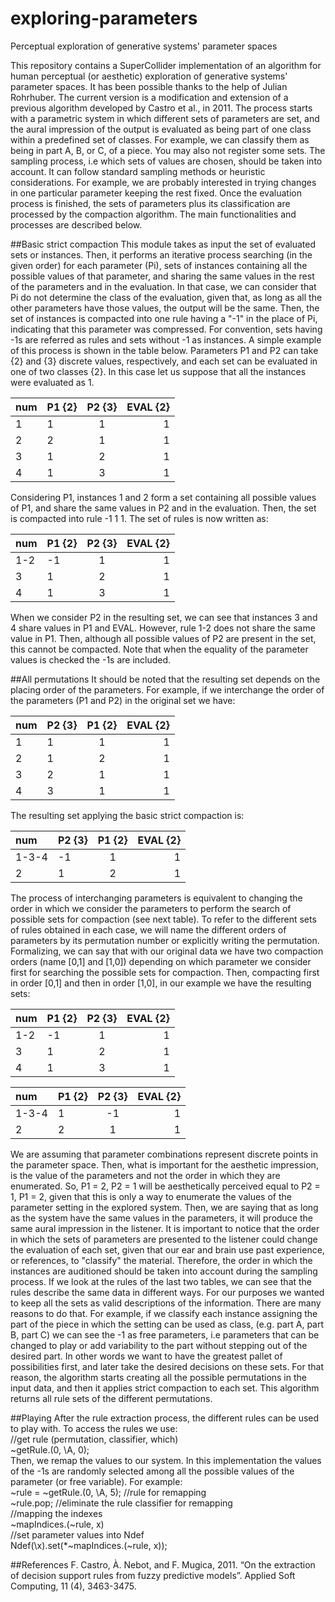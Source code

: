 # exploring-parameters
Perceptual exploration of generative systems' parameter spaces

This repository contains a SuperCollider implementation of an algorithm for human perceptual (or aesthetic) exploration of generative systems' parameter spaces. It has been possible thanks to the help of Julian Rohrhuber. The current version is a modification and extension of a previous algorithm developed by Castro et al., in 2011.
The process starts with a parametric system in which different sets of parameters are set, and the aural impression of the output is evaluated as being part of one class within a predefined set of classes. For example, we can classify them as being in part A, B, or C, of a piece. You may also not register some sets. The sampling process, i.e which sets of values are chosen, should be taken into account. It can follow standard sampling methods or heuristic considerations. For example, we are probably interested in trying changes in one particular parameter keeping the rest fixed. Once the evaluation process is finished, the sets of parameters plus its classification are processed by the compaction algorithm. The main functionalities and processes are described below.

##Basic strict compaction
This module takes as input the set of evaluated sets or instances. Then, it performs an iterative process searching (in the given order) for each parameter (Pi), sets of instances containing all the possible values of that parameter, and sharing the same values in the rest of the parameters and in the evaluation. In that case, we can consider that Pi do not determine the class of the evaluation, given that, as long as all the other parameters have those values, the output will be the same. Then, the set of instances is compacted into one rule having a "-1" in the place of Pi, indicating that this parameter was compressed. For convention, sets having -1s are referred as rules and sets without -1 as instances. A simple example of this process is shown in the table below. Parameters P1 and P2 can take {2} and {3} discrete values, respectively, and each set can be evaluated in one of two classes {2}. In this case let us suppose that all the instances were evaluated as 1.

|num  | P1 {2} |   P2 {3} |  EVAL {2} |
|:----|:-------|:--------:|----------:|
|1    |    1   |    1     |   1       |
|2    |    2   |    1     |   1       |
|3    |    1   |    2     |   1       |
|4    |    1   |    3     |   1       |

Considering P1, instances 1 and 2 form a set containing all possible values of P1, and share the same values in P2 and in the evaluation. Then, the set is compacted into rule -1 1 1.
The set of rules is now written as:

|num  | P1 {2} |   P2 {3} |  EVAL {2} |
|:----|:-------|:--------:|----------:|
|1-2  |   -1   |    1     |   1       |
|3    |    1   |    2     |   1       |
|4    |    1   |    3     |   1       |

When we consider P2 in the resulting set, we can see that instances 3 and 4 share values in P1 and EVAL. However, rule 1-2 does not share the same value in P1. Then, although all possible values of P2 are present in the set, this cannot be compacted. Note that when the equality of the parameter values is checked the -1s are included.

##All permutations
It should be noted that the resulting set depends on the placing order of the parameters. For example, if we interchange the order of the parameters (P1 and P2) in the original set we have:

|num  | P2 {3} |   P1 {2} |  EVAL {2} |
|:----|:-------|:--------:|----------:| 
|1    |    1   |    1     |   1       |
|2    |    1   |    2     |   1       |
|3    |    2   |    1     |   1       |
|4    |    3   |    1     |   1       |

The resulting set applying the basic strict compaction is:

|num   | P2 {3} |   P1 {2} |  EVAL {2} |
|:-----|:-------|:--------:|----------:|
|1-3-4 |   -1   |    1     |   1       |
|   2  |    1   |    2     |   1       |
The process of interchanging parameters is equivalent to changing the order in which we consider the parameters to perform the search of possible sets for compaction (see next table). To refer to the different sets of rules obtained in each case, we will name the different orders of parameters by its permutation number or explicitly writing the permutation. Formalizing, we can say that with our original data we have two compaction orders (name [0,1] and [1,0]) depending on which parameter we consider first for searching the possible sets for compaction. Then, compacting first in order [0,1] and then in order [1,0], in our example we have the resulting sets:

|num  | P1 {2} |   P2 {3} |  EVAL {2} |
|:----|:-------|:--------:|----------:|
|1-2  |   -1   |    1     |   1       |
|3    |    1   |    2     |   1       |
|4    |    1   |    3     |   1       |

|num   | P1 {2} |   P2 {3} |  EVAL {2} |
|:-----|:-------|:--------:|----------:|
|1-3-4 |    1   |   -1     |   1       |
|   2  |    2   |    1     |   1       |
We are assuming that parameter combinations represent discrete points in the parameter space. Then, what is important for the aesthetic impression, is the value of the parameters and not the order in which they are enumerated. So, P1 = 2, P2 = 1 will be aesthetically perceived equal to P2 = 1, P1 = 2, given that this is only a way to enumerate the values of the parameter setting in the explored system. Then, we are saying that as long as the system have the same values in the parameters, it will produce the same aural impression in the listener. It is important to notice that the order in which the sets of parameters are presented to the listener could change the evaluation of each set, given that our ear and brain use past experience, or references, to "classify" the material. Therefore, the order in which the instances are auditioned should be taken into account during the sampling process.
If we look at the rules of the last two tables, we can see that the rules describe the same data in different ways. For our purposes we wanted to keep all the sets as valid descriptions of the information. There are many reasons to do that. For example, if we classify each instance assigning the part of the piece in which the setting can be used as class, (e.g. part A, part B, part C) we can see the -1 as free parameters, i.e parameters that can be changed to play or add variability to the part without stepping out of the desired part. In other words we want to have the greatest pallet of possibilities first, and later take the desired decisions on these sets. For that reason, the algorithm starts creating all the possible permutations in the input data, and then it applies strict compaction to each set. This algorithm returns all rule sets of the different permutations.

##Playing
After the rule extraction process, the different rules can be used to play with. To access the rules we use: <br/>
//get rule (permutation, classifier, which) <br/>
~getRule.(0, \A, 0); <br/>
Then, we remap the values to our system. In this implementation the values of the -1s are randomly selected among all the possible values of the parameter (or free variable).
For example: </br>
~rule = ~getRule.(0, \A, 5); //rule for remapping <br/>
~rule.pop; //eliminate the rule classifier for remapping <br/>
//mapping the indexes <br/>
~mapIndices.(~rule, x) <br/>
//set parameter values into Ndef <br/>
Ndef(\x).set(*~mapIndices.(~rule, x));


##References
F. Castro, À. Nebot, and F. Mugica, 2011. “On the extraction of decision support rules from fuzzy predictive models”. Applied Soft Computing, 11 (4), 3463-3475.	

